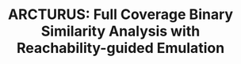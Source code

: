 ---
title: "ARCTURUS: Full Coverage Binary Similarity Analysis with Reachability-guided Emulation"
collection: publications
permalink: /publication/2024-arcturus
excerpt: 'This paper is about binary similarity analysis.'
date: 
venue: ''
paperurl: 'http://seviezhou.github.io/files/arcturus.pdf'
citation: 'Zhou, Anshunkang, Yikun Hu, Xiangzhe Xu, and Charles Zhang. "ARCTURUS: Full Coverage Binary Similarity Analysis with Reachability-Guided Emulation." ACM Transactions on Software Engineering and Methodology (2024).'
---